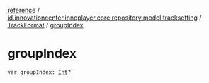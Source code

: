 [reference](../../index.md) / [id.innovationcenter.innoplayer.core.repository.model.tracksetting](../index.md) / [TrackFormat](index.md) / [groupIndex](./group-index.md)

# groupIndex

`var groupIndex: `[`Int`](https://kotlinlang.org/api/latest/jvm/stdlib/kotlin/-int/index.html)`?`